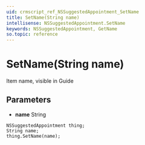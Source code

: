 ```yaml
---
uid: crmscript_ref_NSSuggestedAppointment_SetName
title: SetName(String name)
intellisense: NSSuggestedAppointment.SetName
keywords: NSSuggestedAppointment, GetName
so.topic: reference
---
```


# SetName(String name)

Item name, visible in Guide

## Parameters

* **name** String

```crmscript
NSSuggestedAppointment thing;
String name;
thing.SetName(name);
```


